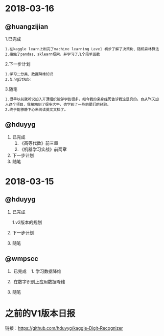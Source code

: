 
# 2018-03-16


## @huangzijian

1.已完成

	1.在kaggle learn上刷完了machine learning Leve1 初步了解了决策树、随机森林算法
	2.接触了pandas、sklearn框架，并学习了几个简单函数

2.下一步计划

	1.学习二分类、数据降维知识
	2.复习git知识

3.随笔

	1.很早以前就听说加入开源组织能够学到很多，如今我的亲身经历告诉我这是真的。自从昨天加入这个项目，我接触到了很多大牛，也学到了一些前辈们的经验。
	2.终于能够静下心来阅读英文文档了。

## @hduyyg

1.  已完成
    1.  《高等代数》前三章
    2.  《机器学习实战》前两章
2.  下一步计划
3.  随笔


# 2018-03-15

## @hduyyg

1.  已完成

    1.v2版本的规划

2.  下一步计划

3.  随笔

## @wmpscc
1.  已完成
    1. 学习数据降维
    
2.  在数字识别上应用数据降维

3.  随笔

# 之前的V1版本日报

链接：https://github.com/hduyyg/kaggle-Digit-Recognizer
